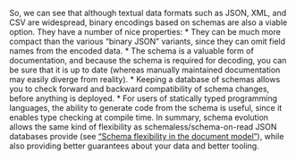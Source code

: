 So, we can see that although textual data formats such as JSON, XML, and CSV are widespread, binary
encodings based on schemas are also a viable option. They have a number of nice properties: *  They can be much more compact than the various “binary JSON” variants, since they can omit field
names from the encoded data. *  The schema is a valuable form of documentation, and because the schema is required for decoding,
you can be sure that it is up to date (whereas manually maintained documentation may easily
diverge from reality). *  Keeping a database of schemas allows you to check forward and backward compatibility of schema
changes, before anything is deployed. *  For users of statically typed programming languages, the ability to generate code from the schema
is useful, since it enables type checking at compile time. 
In summary, schema evolution allows the same kind of flexibility as schemaless/schema-on-read JSON
databases provide (see [“Schema flexibility in the document model”](ch02.html#sec_datamodels_schema_flexibility)), while also providing better
guarantees about your data and better tooling.